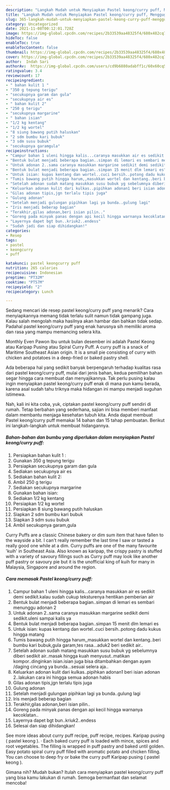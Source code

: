 ```yaml
---
description: "Langkah Mudah untuk Menyiapkan Pastel keong/curry puff, Menggugah Selera"
title: "Langkah Mudah untuk Menyiapkan Pastel keong/curry puff, Menggugah Selera"
slug: 365-langkah-mudah-untuk-menyiapkan-pastel-keong-curry-puff-menggugah-selera
category: Uncategorized
date: 2021-11-08T00:12:01.728Z
image: https://img-global.cpcdn.com/recipes/2b33539aa48325f4/680x482cq70/pastel-keongcurry-puff-foto-resep-utama.jpg
hideToc: false
enableToc: true
enableTocContent: false
thumbnail: https://img-global.cpcdn.com/recipes/2b33539aa48325f4/680x482cq70/pastel-keongcurry-puff-foto-resep-utama.jpg
cover: https://img-global.cpcdn.com/recipes/2b33539aa48325f4/680x482cq70/pastel-keongcurry-puff-foto-resep-utama.jpg
author:  Indah Sari
authorAv:  https://img-global.cpcdn.com/users/cd9b6880adabff1c/60x60cq50/avatar.jpg
ratingvalue: 3.4
reviewcount: 17
recipeingredient:
- " bahan kulit 1 "
- "350 g tepung terigu"
- "secukupnya garam dan gula"
- "secukupnya air es"
- " bahan kulit 2"
- "250 g terigu"
- "secukupnya margarine"
- " bahan isian"
- "1/2 kg kentang"
- "1/2 kg wortel"
- "8 siung bawang putih haluskan"
- "2 sdm bumbu kari bubuk"
- "3 sdm susu bubuk"
- "secukupnya garamgula"
recipeinstructions:
- "Campur bahan 1 uleni hingga kalis...caranya masukkan air es sedikit demi sedikit.kalau sudah cukup teksturenya hentikan pemberian air"
- "Bentuk bulat menjadi beberapa bagian..simpan di lemari es sembari menunggu adonan 2"
- "Untuk adonan 2..sama caranya masukkan margarine sedikit demi sedikit.uleni sampai kalis ya"
- "Bentuk bulat menjadi beberapa bagian..simpan 15 menit dlm lemari es"
- "Untuk isian: kupas kentang dan wortel..cuci bersih..potong dadu kukus hingga matang"
- "Tumis bawang putih hingga harum,,masukkan wortel dan kentang..beri bumbu kari bubuk,gula garam,tes rasa...aduk2 beri sedikit air.."
- "Setelah adonan sudah matang masukkan susu bubuk yg sebelumnya diberi sedikit air..masak hingga kuah menyusut..matikan kompor..dinginkan isian.isian juga bisa ditambahkan dengan ayam /daging cincang ya bunda...sesuai selera aja.."
- "Keluarkan adonan kulit dari kulkas..pipihkan adonan1 beri isian adonan 2..lakukan cara ini hingga semua adonan habis"
- "Gilas adonan tipis,jgn terlalu tipis juga"
- "Gulung adonan"
- "Setelah menjadi gulungan pipihkan lagi ya bunda..gulung lagi"
- "Iris menjadi beberap bagian"
- "Terakhir,gilas adonan,beri isian pilin.."
- "Goreng pada minyak panas dengan api kecil hingga warnanya kecoklatan.."
- "Layernya dapet bgt bun..kriuk2..endess"
- "Sudah jadi dan siap dihidangkan!"
categories:
- Resep
tags:
- pastel
- keongcurry
- puff

katakunci: pastel keongcurry puff 
nutrition: 265 calories
recipecuisine: Indonesian
preptime: "PT32M"
cooktime: "PT57M"
recipeyield: "2"
recipecategory: Lunch

---
```



Sedang mencari ide resep pastel keong/curry puff yang menarik? Cara menyiapkannya memang tidak terlalu sulit namun tidak gampang juga. Kalau salah mengolah maka hasilnya akan hambar dan bahkan tidak sedap. Padahal pastel keong/curry puff yang enak harusnya sih memiliki aroma dan rasa yang mampu memancing selera kita.


Monthly Even Pawon Ibu untuk bulan desember ini adalah Pastel Keong atau Karipap Pusing atau Spiral Curry Puff. A curry puff is a snack of Maritime Southeast Asian origin. It is a small pie consisting of curry with chicken and potatoes in a deep-fried or baked pastry shell.

Ada beberapa hal yang sedikit banyak berpengaruh terhadap kualitas rasa dari pastel keong/curry puff, mulai dari jenis bahan, kedua pemilihan bahan segar hingga cara membuat dan menyajikannya. Tak perlu pusing kalau ingin menyiapkan pastel keong/curry puff enak di mana pun kamu berada, karena asal sudah tahu triknya maka hidangan ini mampu menjadi suguhan istimewa.


Nah, kali ini kita coba, yuk, ciptakan pastel keong/curry puff sendiri di rumah. Tetap berbahan yang sederhana, sajian ini bisa memberi manfaat dalam membantu menjaga kesehatan tubuh kita. Anda dapat membuat Pastel keong/curry puff memakai 14 bahan dan 15 tahap pembuatan. Berikut ini langkah-langkah untuk membuat hidangannya.

<!--inarticleads1-->

##### Bahan-bahan dan bumbu yang diperlukan dalam menyiapkan Pastel keong/curry puff:

1. Persiapkan  bahan kulit 1 :
1. Gunakan 350 g tepung terigu
1. Persiapkan secukupnya garam dan gula
1. Sediakan secukupnya air es
1. Sediakan  bahan kulit 2:
1. Ambil 250 g terigu
1. Sediakan secukupnya margarine
1. Gunakan  bahan isian:
1. Sediakan 1/2 kg kentang
1. Persiapkan 1/2 kg wortel
1. Persiapkan 8 siung bawang putih haluskan
1. Siapkan 2 sdm bumbu kari bubuk
1. Siapkan 3 sdm susu bubuk
1. Ambil secukupnya garam,gula


Curry Puffs are a classic Chinese bakery or dim sum item that have fallen to the wayside a bit. I can&#39;t really remember the last time I saw or tasted a really good one while at a dim. Curry puffs are one of the many favourite &#39;kuih&#39; in Southeast Asia. Also known as karipap, the crispy pastry is stuffed with a variety of savoury fillings such as Curry puff may look like another puff pastry or savoury pie but it is the unofficial king of kuih for many in Malaysia, Singapore and around the region. 

<!--inarticleads2-->

##### Cara memasak Pastel keong/curry puff:

1. Campur bahan 1 uleni hingga kalis...caranya masukkan air es sedikit demi sedikit.kalau sudah cukup teksturenya hentikan pemberian air
1. Bentuk bulat menjadi beberapa bagian..simpan di lemari es sembari menunggu adonan 2
1. Untuk adonan 2..sama caranya masukkan margarine sedikit demi sedikit.uleni sampai kalis ya
1. Bentuk bulat menjadi beberapa bagian..simpan 15 menit dlm lemari es
1. Untuk isian: kupas kentang dan wortel..cuci bersih..potong dadu kukus hingga matang
1. Tumis bawang putih hingga harum,,masukkan wortel dan kentang..beri bumbu kari bubuk,gula garam,tes rasa...aduk2 beri sedikit air..
1. Setelah adonan sudah matang masukkan susu bubuk yg sebelumnya diberi sedikit air..masak hingga kuah menyusut..matikan kompor..dinginkan isian.isian juga bisa ditambahkan dengan ayam /daging cincang ya bunda...sesuai selera aja..
1. Keluarkan adonan kulit dari kulkas..pipihkan adonan1 beri isian adonan 2..lakukan cara ini hingga semua adonan habis
1. Gilas adonan tipis,jgn terlalu tipis juga
1. Gulung adonan
1. Setelah menjadi gulungan pipihkan lagi ya bunda..gulung lagi
1. Iris menjadi beberap bagian
1. Terakhir,gilas adonan,beri isian pilin..
1. Goreng pada minyak panas dengan api kecil hingga warnanya kecoklatan..
1. Layernya dapet bgt bun..kriuk2..endess
1. Selesai dan siap dihidangkan!

See more ideas about curry puff recipe, puff recipe, recipes. Karipap pusing ( pastel keong ). · Each baked curry puff is loaded with mince, spices and root vegetables. The filling is wrapped in puff pastry and baked until golden. Easy potato spiral curry puff filled with aromatic potato and chicken filling. You can choose to deep fry or bake the curry puff Karipap pusing ( pastel keong ). 

Gimana nih? Mudah bukan? Itulah cara menyiapkan pastel keong/curry puff yang bisa kamu lakukan di rumah. Semoga bermanfaat dan selamat mencoba!
